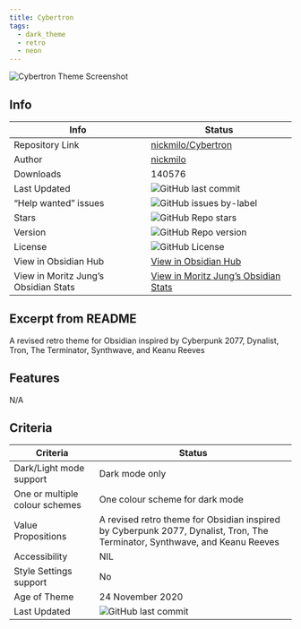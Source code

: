 ```yaml
---
title: Cybertron
tags:
  - dark_theme
  - retro
  - neon
---
```


![Cybertron Theme Screenshot](https://raw.githubusercontent.com/nickmilo/Cybertron/refs/heads/master/Cybertron.png)

## Info

|Info|Status|
|---|---|
|Repository Link|[nickmilo/Cybertron](https://github.com/nickmilo/Cybertron)|
|Author|[nickmilo](https://github.com/nickmilo)|
|Downloads|140576|
|Last Updated|![GitHub last commit](https://img.shields.io/github/last-commit/nickmilo/Cybertron?color=573E7A&amp;label=last%20update&amp;logo=github&amp;style=for-the-badge)|
|“Help wanted” issues|![GitHub issues by-label](https://img.shields.io/github/issues/nickmilo/Cybertron/help%20wanted?color=573E7A&amp;logo=github&amp;style=for-the-badge)|
|Stars|![GitHub Repo stars](https://img.shields.io/github/stars/nickmilo/Cybertron?color=573E7A&amp;logo=github&amp;style=for-the-badge)|
|Version|![GitHub Repo version](https://img.shields.io/github/v/release/nickmilo/Cybertron?color=573E7A&amp;logo=github&amp;style=for-the-badge&sort=semver)|
|License|![GitHub License](https://img.shields.io/github/license/nickmilo/Cybertron?style=for-the-badge)|
|View in Obsidian Hub|[View in Obsidian Hub](https://publish.obsidian.md/hub/02+-+Community+Expansions/02.05+All+Community+Expansions/Themes/Cybertron)|
|View in Moritz Jung’s Obsidian Stats|[View in Moritz Jung’s Obsidian Stats](https://www.moritzjung.dev/obsidian-stats/themes/cybertron/)|

## Excerpt from README

A revised retro theme for Obsidian inspired by Cyberpunk 2077, Dynalist, Tron, The Terminator, Synthwave, and Keanu Reeves

## Features

N/A

## Criteria

|Criteria|Status|
|---|---|
|Dark/Light mode support|Dark mode only|
|One or multiple colour schemes|One colour scheme for dark mode|
|Value Propositions|A revised retro theme for Obsidian inspired by Cyberpunk 2077, Dynalist, Tron, The Terminator, Synthwave, and Keanu Reeves|
|Accessibility|NIL|
|Style Settings support|No|
|Age of Theme|24 November 2020|
|Last Updated|![GitHub last commit](https://img.shields.io/github/last-commit/nickmilo/Cybertron?color=573E7A&amp;label=last%20update&amp;logo=github&amp;style=for-the-badge)|
